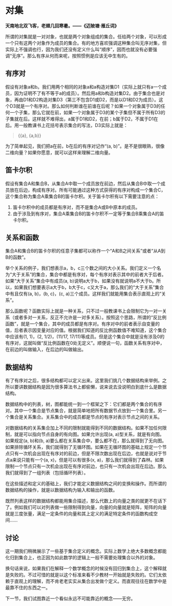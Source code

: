 # 对集

**天南地北双飞客，老翅几回寒暑。——《迈陂塘·雁丘词》**



所谓的对集就是一对对象，也就是两个对象组成的集合。任给两个对象，可以形成一个只有这两个对象作为成员的集合。有的地方喜欢强调这种集合叫无序对集，但实际上不强调也行，因为我们还没有定义什么叫“顺序”，因而也就没有必要强调“无序”。那么有序从何而来呢，按照惯例是应该无中生有的。

## 有序对

假设有对象a和b。我们用两个相同的对象a和a构造对集D1（实际上就只有a一个成员，因为证明不了有不等于a的成员）。然后用a和b构造对集D2。由于集合也是对象，再由D1和D2构造对集D3（第三不包含D1或D2，而是以D1和D2为成员）。这个D3就是一个有序对。那么如何判断谁在前谁在后呢？如果一个对象属于D3的任何一个子集，那么它就在前，如果一个对象属于D3的某个子集但不属于所有D3的子集就在后。这样就不难得出，a属于D1和D2，在前；b属于D2，不属于D1在后。用一般教课书上花括号表示集合的写法，D3实际上就是：

> {{a}, {a,b}}

为了简单起见，我们把a在前，b在后的有序对记作“(a, b)”。是不是很眼熟，很像二维向量？如果你愿意，就可以这样来理解二维向量。

## 笛卡尔积

假设有集合A和集合B，从集合A中取一个成员放在前边，然后从集合B中取一个成员放在后边，构成有序对。所有可能通过这种方式获得的有序对构成一个集合C，这个集合称为集合A乘集合B的笛卡尔积。关于笛卡尔积有以下需要注意的点：

1. 笛卡尔积中的成员都是有序对，而不是集合A或B中原本的成员。
1. 由于涉及到有序对，集合A乘集合B的笛卡尔积不一定等于集合B乘集合A的笛卡尔积。

## 关系和函数

集合A和集合B的笛卡尔积的任意子集都可以称作一个“A和B之间关系”或者“从A到B的函数”。

举个关系的例子，我们想表示a，b，c三个数之间的大小关系。我们定义一个名为“大于关系”的集合，集合中都是有序对，每个有序对表示其中的前者大于后者。如果“大于关系”集合中有成员(a, b)说明a大于b，如果没有就说明a不大于b。所以，如果我们想要表示a大于b，b大于c，c又大于a，那么我们的“大于关系”集合中有且仅有(a, b)，(b, c)，(c, a)三个成员。这样我们就能用集合表示直观上的“关系”。

那么函数呢？函数实际上就是一种关系，只不过一般教课书上会限制它为一对一关系（或者多对一关系，反正不允许是一对多关系）。按照这个思路，所谓的“反比例函数”，就是一个集合，其中的成员都是有序对。有序对中的前者表示自变量的值，后者表示因变量对应的值。根据我们知道的反比例函数值不难知道，这个集合中应该有(1, 1)，(2, 1/2)，(11/17, 17/11)等成员。但是这个集合中就是没有涉及0的有序对，这就叫做“反比例函数在0处无定义”。顺便说一句，函数关系有序对中，在前边的叫做输入，在后边的叫做输出。

## 数据结构

有了有序对之后，很多结构都可以定义出来。这里我们挑几个数据结构来举例。之所以要讲数据结构是因为很多算法书上都偷懒，说来说去没说明白到底什么是数据结构。

数据结构中的列表，树，图都能统一到一个框架之下：它们都是两个集合的有序对。其中一个集合是节点集合，就是简单地把所有数据节点放到一个集合里。另一个集合是关系集合。关系集合中的成员都是节点的有序对表示节点之间的关系。

对数据结构的关系集合加上不同的限制就能得到不同的数据结构。如果不加任何限制，就是可以指向节点自身的有向图。如果允许出现(a, a)型关系，就是有向图。如果规定(a, b)和(b, a)要么都在关系集合中，要么都不在，那么就得到了无向图。如果排除循环关系，我们就得到了无循环图。如果在无循环图的基础上规定一个节点只有一次机会出现在有序对的前边，但是不限次数出现在后边，也就是说对于节点a来说只能有一个(a, x)，但是可以有很多(x, a)，那么我们就得到了森林。如果限制一个节点只有一次机会出现在有序对前边，也只有一次机会出现在后边。那么我们就得到了一组列表（包括循环列表）。

在这些描述和定义的基础上，我们才能定义数据结构之间的变换和操作。而所谓的数据结构的操作，就是以数据结构为输入和输出的函数。

既然列表这样的数据结构都能用集合描述，那么代数上的向量之类的就更不在话下了。例如我们可以对列表做一些限制得到向量，向量的向量就是矩阵，矩阵的向量就是三度张量，满足一定条件的向量和其上定义的满足特定条件的函数构成空间……

## 讨论

这一期我们稍微展示了一些基于集合定义的概念。实际上数学上绝大多数概念都能化归到集合上，也正因为如此数学的逻辑上一般不需要处理集合以外的对象。

换句话来说，如果我们在解释一个数学概念的时候没有回归到集合上，这个解释就是失败的。不过可惜的就是以这个标准来看不少教材一开始就是失败的。它们太依赖于直观上的理解，而不肯老老实实从集合出发做个定义。而直观往往在数学中是最靠不住的东西之一。

下一节，我们试图靠近一个看似永远不可能靠近的概念——无穷。

